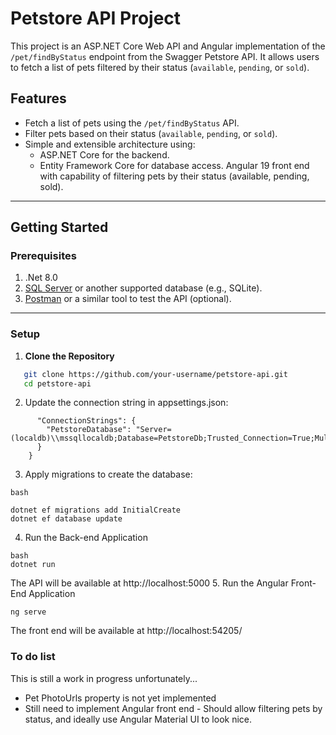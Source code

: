 # **Petstore API Project**

This project is an ASP.NET Core Web API and Angular implementation of the `/pet/findByStatus` endpoint from the Swagger Petstore API. It allows users to fetch a list of pets filtered by their status (`available`, `pending`, or `sold`).

## **Features**

- Fetch a list of pets using the `/pet/findByStatus` API.
- Filter pets based on their status (`available`, `pending`, or `sold`).
- Simple and extensible architecture using:
  - ASP.NET Core for the backend.
  - Entity Framework Core for database access.
    Angular 19 front end with capability of filtering pets by their status (available, pending, sold).

---

## **Getting Started**

### **Prerequisites**

1. .Net 8.0
2. [SQL Server](https://www.microsoft.com/en-us/sql-server/sql-server-downloads) or another supported database (e.g., SQLite).
3. [Postman](https://www.postman.com/) or a similar tool to test the API (optional).

---

### **Setup**

1. **Clone the Repository**
```bash
   git clone https://github.com/your-username/petstore-api.git
   cd petstore-api
```
2. Update the connection string in appsettings.json:
```{
      "ConnectionStrings": {
        "PetstoreDatabase": "Server=(localdb)\\mssqllocaldb;Database=PetstoreDb;Trusted_Connection=True;MultipleActiveResultSets=true"
      }
    }
```
3. Apply migrations to create the database:
```
bash

dotnet ef migrations add InitialCreate
dotnet ef database update
```
4. Run the Back-end Application
```
bash
dotnet run
```
The API will be available at http://localhost:5000
5. Run the Angular Front-End Application
```
ng serve
```
The front end will be available at http://localhost:54205/

### To do list ###
This is still a work in progress unfortunately...
* Pet PhotoUrls property is not yet implemented
* Still need to implement Angular front end - Should allow filtering pets by status, and ideally use Angular Material UI to look nice.
  
